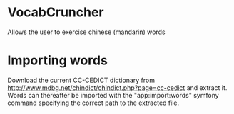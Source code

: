 VocabCruncher
=============

Allows the user to exercise chinese (mandarin) words

Importing words
===============

Download the current CC-CEDICT dictionary from http://www.mdbg.net/chindict/chindict.php?page=cc-cedict and extract
it. Words can thereafter be imported with the "app:import:words" symfony command specifying the correct path to the
extracted file.
